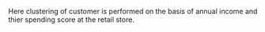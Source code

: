 Here clustering of customer is performed on the basis of annual income and thier spending score at the retail store. 

